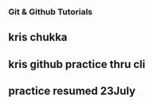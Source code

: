 ### Git & Github Tutorials

## kris chukka
## kris github practice thru cli 

## practice resumed 23July